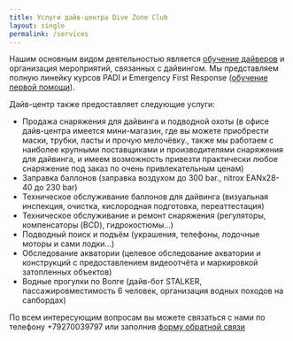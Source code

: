 ```yaml
---
title: Услуги дайв-центра Dive Zone Club
layout: single
permalink: /services
---
```


Нашим основным видом деятельностью является [обучение дайверов](/education) и организация мероприятий, связанных с дайвингом. Мы представляем полную линейку курсов PADI и Emergency First Response ([обучение первой помощи](/efr)). 

Дайв-центр также предоставляет следующие услуги:
* Продажа снаряжения для дайвинга и подводной охоты (в офисе дайв-центра имеется мини-магазин, где вы можете приобрести маски, трубки, ласты и прочую мелочёвку., также мы работаем с наиболее крупными поставщиками и производителями снаряжения для дайвинга, и имеем возможность привезти практически любое снаряжение под заказ по очень привлекательным ценам)
* Заправка баллонов (заправка воздухом до 300 bar., nitrox EANx28-40 до 230 bar) 
* Техническое обслуживание баллонов для дайвинга (визуальная инспекция, очистка, кислородная подготовка, переаттестация) 
* Техническое обслуживание и ремонт снаряжения (регуляторы, компенсаторы (BCD), гидрокостюмы…)
* Подводный поиск и подъём (украшения, телефоны, лодочные моторы и сами лодки...)
* Обследование акватории (целевое обследование акватории и конструкций с предоставлением видеоотчёта и маркировкой затопленных объектов)
* Водные прогулки по Волге (дайв-бот STALKER, пассажировместимость 6 человек, организация водных походов на сапбордах) 

По всем интересующим вопросам вы можете связаться с нами по телефону +79270039797 или заполнив [форму обратной связи](/feedback)